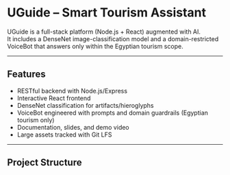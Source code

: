# UGuide – Smart Tourism Assistant

UGuide is a full-stack platform (Node.js + React) augmented with AI.  
It includes a DenseNet image-classification model and a domain-restricted VoiceBot that answers only within the Egyptian tourism scope.

---

## Features

- RESTful backend with Node.js/Express
- Interactive React frontend
- DenseNet classification for artifacts/hieroglyphs
- VoiceBot engineered with prompts and domain guardrails (Egyptian tourism only)
- Documentation, slides, and demo video
- Large assets tracked with Git LFS

---

## Project Structure

